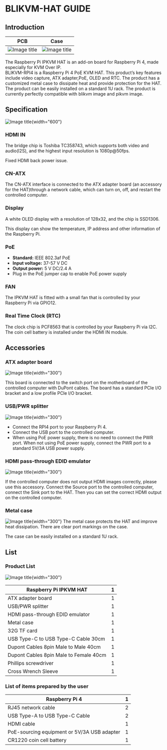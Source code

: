 # BLIKVM-HAT GUIDE 
## **Introduction**

| PCB                                      | Case                                      |
|------------------------------------------|-------------------------------------------|
| ![Image title](image/BLIKVM-HAT/hat.JPG) | ![Image title](image/BLIKVM-HAT/case.JPG) |

The Raspberry Pi IPKVM HAT is an add-on board for Raspberry Pi 4, made especially for KVM Over IP.  
BLIKVM-RPI4 is a Raspberry Pi 4 PoE KVM HAT.  This product’s key features include video capture, ATX adapter,PoE, OLED and RTC. The product has a customized metal case to dissipate heat and provide protection for the HAT. The product can be easily installed on a standard 1U rack. The product is currently perfectly compatible with blikvm image and pikvm image.

## **Specification**
![Image title](image/BLIKVM-HAT/specification.png){width="600"}

### **HDMI IN**

The bridge chip is Toshiba TC358743, which supports both video and audio(I2S), and the highest input resolution is 1080p@50fps.

Fixed HDMI back power issue.

### **CN-ATX**

The CN-ATX interface is connected to the ATX adapter board (an accessory for the HAT)through a network cable, which can turn on, off, and restart the controlled computer.

### **Display**

A white OLED display with a resolution of 128x32, and the chip is SSD1306. 

This display can show the temperature, IP address and other information of the Raspberry Pi.

### **PoE**

- **Standard:** IEEE 802.3af PoE
- **Input voltage:** 37-57 V DC
- **Output power:** 5 V DC/2.4 A
- Plug in the PoE jumper cap to enable PoE power supply

### **FAN**

The IPKVM HAT is fitted with a small fan that is controlled by your Raspberry Pi via GPIO12. 

### **Real Time Clock (RTC)**

The clock chip is PCF8563 that is controlled by your Raspberry Pi via I2C. The coin cell battery is installed under the HDMI IN module.

## **Accessories**

### **ATX adapter board**

![Image title](image/BLIKVM-HAT/ATX-A-B.png){width="300"}

This board is connected to the switch port on the motherboard of the controlled computer with DuPont cables. The board has a standard PCIe I/O bracket and a low profile PCIe  I/O bracket.

### **USB/PWR splitter**
![Image title](image/BLIKVM-HAT/usb-spiltter.png){width="300"}

- Connect the RPI4 port to your Raspberry Pi 4.
- Connect the USB port to the controlled computer.
- When using PoE power supply, there is no need to connect the PWR port. When not using PoE power supply, connect the PWR port to a standard 5V/3A USB power supply.

### **HDMI pass-through EDID emulator**

![Image title](image/BLIKVM-HAT/edid-emulator.png){width="300"}

If the controlled computer does not output HDMI images correctly, please use this accessory. Connect the Source port to the controlled computer, connect the Sink port to the HAT. Then you can set the correct HDMI output on the controlled computer.

### **Metal case**

![Image title](image/BLIKVM-HAT/metal-case.png){width="300"}
The metal case protects the HAT and improve heat dissipation. There are clear port markings on the case.

The case can be easily installed on a standard 1U rack.

## **List**

### **Product List**
![Image title](image/BLIKVM-HAT/product-list.png){width="300"}

| Raspberry Pi IPKVM HAT                 | 1    |
| -------------------------------------- | ---- |
| ATX adapter board                      | 1    |
| USB/PWR splitter                       | 1    |
| HDMI pass-through EDID emulator        | 1    |
| Metal case                             | 1    |
| 32G TF card                            | 1    |
| USB Type-C to USB Type-C Cable 30cm    | 1    |
| Dupont Cables 8pin Male to Male 40cm   | 1    |
| Dupont Cables 8pin Male to Female 40cm | 1    |
| Phillips screwdriver                   | 1    |
| Cross Wrench Sleeve                    | 1    |

### **List of items prepared by the user**

| Raspberry Pi 4                              | 1    |
| ------------------------------------------- | ---- |
| RJ45 network cable                          | 2    |
| USB Type-A to USB Type-C Cable              | 2    |
| HDMI cable                                  | 1    |
| PoE-sourcing equipment or 5V/3A USB adapter | 1    |
| CR1220 coin cell battery                    | 1    |